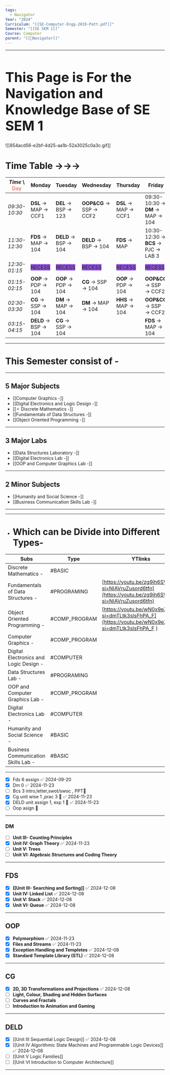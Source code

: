 ```yaml
---
tags:
  - Navigator
Year: "2024"
Curriculum: "[[SE-Computer-Engg-2019-Patt.pdf]]"
Semester: "[[SE SEM 1]]"
Course: Computer
parent: "[[🧭Navigator]]"
---
```


---
<h1 style="font-size:3em"><strong>This Page is For the Navigation and Knowledge Base  of SE SEM 1</strong></h1>

 ![[854acd56-e2bf-4d25-aa1b-52a3025c0a3c.gif]]

<h1 style="font-size:2em" ><strong>Time Table ->->-></strong></h1>

| *Time* \ <font color="#ff7881">Day</font> | **Monday**                                     | **Tuesday**                                    | **Wednesday**                                  | **Thursday**                                   | **Friday**                                     |
| ----------------------------------------- | ---------------------------------------------- | ---------------------------------------------- | ---------------------------------------------- | ---------------------------------------------- | ---------------------------------------------- |
| *09:30-10:30*                             | **DSL** → MAP → CCF1                           | **DEL** → BSP → 123                            | **OOP&CG** → SSP → CCF2                        | **DSL** → MAP → CCF1                           | 09:30-10:30 → **DM** → MAP → 104               |
| *11:30-12:30*                             | **FDS** → MAP → 104                            | **DELD** → BSP → 104                           | **DELD** → BSP → 104                           | **FDS** →  MAP                                 | 10:30-12:30 → **BCS** → PJC → LAB 3            |
| *12:30- 01:15*                            | <span style="background:#9254de">RECESS</span> | <span style="background:#9254de">RECESS</span> | <span style="background:#9254de">RECESS</span> | <span style="background:#9254de">RECESS</span> | <span style="background:#9254de">RECESS</span> |
| *01:15-02:15*                             | **OOP** → PDP → 104                            | **OOP** → PDP → 104                            | **CG** → SSP → 104                             | **OOP** → PDP → 104                            | **OOP&CG** → SSP → CCF2                        |
| *02:30-03:30*                             | **CG** → SSP → 104                             | **DM** → MAP → 104                             | **DM** → MAP → 104                             | **HHS** → MAP → 104                            | **OOP&CG** → SSP → CCF2                        |
| *03:15-04:15*                             | **DELD** → BSP → 104                           | **CG** → SSP → 104                             |                                                |                                                | **FDS** → MAP → 104                            |

---
# This Semester consist of -
  ---
## 5 Major Subjects
- [[Computer Graphics  -]]
- [[Digital Electronics and Logic Design -]]
- [[✧ Discrete Mathematics -]]
- [[Fundamentals of Data Structures -]]
- [[Object Oriented Programming -]]  
---
## 3 Major Labs
- [[Data Structures Laboratory -]]
- [[Digital Electronics Lab -]]
- [[OOP and Computer Graphics  Lab -]]
---
## 2 Minor Subjects
- [[Humanity and Social Science -]]
- [[Business Communication Skills Lab -]]
---
---
- # Which can be Divide into Different Types- 
  
| Subs                                   | Type          | YTlinks                                                                                               |
| -------------------------------------- | ------------- | ----------------------------------------------------------------------------------------------------- |
| Discrete Mathematics -                 | #BASIC        |                                                                                                       |
| Fundamentals of Data Structures -      | #PROGRAMING   | [https://youtu.be/zg9ih6SVACc?si=NIAVruZusord6tfn](https://youtu.be/zg9ih6SVACc?si=NIAVruZusord6tfn)  |
| Object Oriented Programming -          | #COMP_PROGRAM | [https://youtu.be/wN0x9eZLix4?si=dmTLtk3slsFhPA_F](https://youtu.be/wN0x9eZLix4?si=dmTLtk3slsFhPA_F ) |
| Computer Graphics -                    | #COMP_PROGRAM |                                                                                                       |
| Digital Electronics and Logic Design - | #COMPUTER     |                                                                                                       |
| Data Structures Lab -                  | #PROGRAMING   |                                                                                                       |
| OOP and Computer Graphics Lab -        | #COMP_PROGRAM |                                                                                                       |
| Digital Electronics Lab -              | #COMPUTER     |                                                                                                       |
| Humanity and Social Science -          | #BASIC        |                                                                                                       |
| Business Communication Skills Lab -    | #BASIC        |                                                                                                       |

---

- [x] Fds 6 assign ✅ 2024-09-20
- [x] Dm 0 ✅ 2024-11-23
- [ ] Bcs 3 intro,letter,swot/swoc , PPT🔼 
- [x] Cg unit wise 1 ,prac 3 🔼 ✅ 2024-11-23
- [x] DELD unit assign 1, exp 1 🔼 ✅ 2024-11-23
- [ ] Oop asign 🔼 

---

### DM

- [ ] **Unit III- Counting Principles**
- [x] **Unit IV: Graph Theory** ✅ 2024-11-23
- [ ] **Unit V: Trees**
- [ ] **Unit VI: Algebraic Structures and Coding Theory**

---
## FDS 

- [x] **[[Unit III- Searching and Sorting]]** ✅ 2024-12-08
- [x] **Unit IV: Linked List** ✅ 2024-12-08
- [x] **Unit V: Stack** ✅ 2024-12-08
- [x] **Unit VI: Queue** ✅ 2024-12-08

---
## OOP
- [x] **Polymorphism** ✅ 2024-11-23
- [x] **Files and Streams** ✅ 2024-11-23
- [x] **Exception Handling and Templetes** ✅ 2024-12-08
- [x] **Standard Template Library (STL)** ✅ 2024-12-08

---
## CG 

- [x] **2D, 3D Transformations and Projections** ✅ 2024-12-08
- [ ] **Light, Colour, Shading and Hidden Surfaces** 
- [ ] **Curves and Fractals**
- [ ] **Introduction to Animation and Gaming**

---
## DELD

- [x] [[Unit III Sequential Logic Design]] ✅ 2024-12-08
- [x] [[Unit IV Algorithmic State Machines and Programmable Logic Devices]] ✅ 2024-12-08
- [ ] [[Unit V Logic Families]]
- [ ] [[Unit VI Introduction to Computer Architecture]]

---